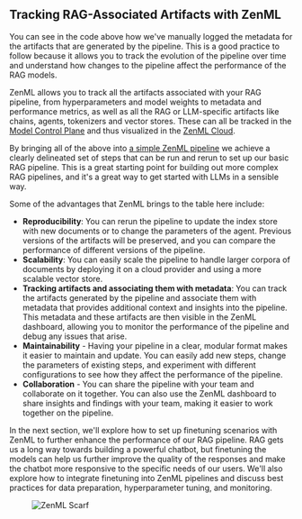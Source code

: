## Tracking RAG-Associated Artifacts with ZenML

You can see in the code above how we've manually logged the metadata for the
artifacts that are generated by the pipeline. This is a good practice to follow
because it allows you to track the evolution of the pipeline over time and
understand how changes to the pipeline affect the performance of the RAG models.

ZenML allows you to track all the artifacts associated with your RAG pipeline,
from hyperparameters and model weights to metadata and performance metrics, as
well as all the RAG or LLM-specific artifacts like chains, agents, tokenizers
and vector stores. These can all be tracked in the [Model Control
Plane](../advanced-guide/data-management/model-management.md) and thus
visualized in the [ZenML Cloud](https://zenml.io/cloud).

By bringing all of the above into [a simple ZenML
pipeline](https://github.com/zenml-io/zenml-projects/blob/main/llm-agents/pipelines/agent_creator.py)
we achieve a clearly delineated set of steps that can be run and rerun to set up
our basic RAG pipeline. This is a great starting point for building out more
complex RAG pipelines, and it's a great way to get started with LLMs in a
sensible way.

Some of the advantages that ZenML brings to the table here include:

- **Reproducibility**: You can rerun the pipeline to update the index store with
  new documents or to change the parameters of the agent. Previous versions of
  the artifacts will be preserved, and you can compare the performance of
    different versions of the pipeline.
- **Scalability**: You can easily scale the pipeline to handle larger corpora of
    documents by deploying it on a cloud provider and using a more scalable
    vector store.
- **Tracking artifacts and associating them with metadata**: You can track the
    artifacts generated by the pipeline and associate them with metadata that
    provides additional context and insights into the pipeline. This metadata
    and these artifacts are then visible in the ZenML dashboard, allowing you to
    monitor the performance of the pipeline and debug any issues that arise.
- **Maintainability** - Having your pipeline in a clear, modular format makes it
    easier to maintain and update. You can easily add new steps, change the
    parameters of existing steps, and experiment with different configurations
    to see how they affect the performance of the pipeline.
- **Collaboration** - You can share the pipeline with your team and collaborate
    on it together. You can also use the ZenML dashboard to share insights and
    findings with your team, making it easier to work together on the pipeline.

In the next section, we'll explore how to set up finetuning scenarios with ZenML
to further enhance the performance of our RAG pipeline. RAG gets us a long way
towards building a powerful chatbot, but finetuning the models can help us
further improve the quality of the responses and make the chatbot more
responsive to the specific needs of our users. We'll also explore how to
integrate finetuning into ZenML pipelines and discuss best practices for data
preparation, hyperparameter tuning, and monitoring.

<!-- For scarf -->
<figure><img alt="ZenML Scarf" referrerpolicy="no-referrer-when-downgrade" src="https://static.scarf.sh/a.png?x-pxid=f0b4f458-0a54-4fcd-aa95-d5ee424815bc" /></figure>

